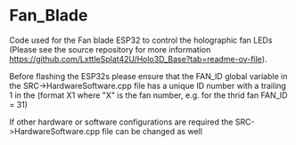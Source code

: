 # Fan_Blade

Code used for the Fan blade ESP32 to control the holographic fan LEDs (Please see the source repository for more information https://github.com/LxttleSplat42U/Holo3D_Base?tab=readme-ov-file).

Before flashing the ESP32s please ensure that the FAN_ID global variable in the SRC->HardwareSoftware.cpp file has a unique ID number with a trailing 1 in the (format X1 where "X" is the fan number, e.g. for the thrid fan FAN_ID = 31)

If other hardware or software configurations are required the SRC->HardwareSoftware.cpp file can be changed as well
